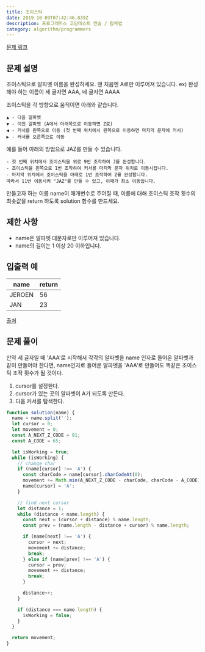 ```yaml
---
title: 조이스틱
date: 2019-10-09T07:42:46.839Z
description: 프로그래머스 코딩테스트 연습 / 탐욕법
category: algorithm/programmers
---
```


[문제 링크](https://programmers.co.kr/learn/courses/30/lessons/42860)

## 문제 설명

조이스틱으로 알파벳 이름을 완성하세요. 맨 처음엔 A로만 이루어져 있습니다.
ex) 완성해야 하는 이름이 세 글자면 AAA, 네 글자면 AAAA

조이스틱을 각 방향으로 움직이면 아래와 같습니다.

```text
▲ - 다음 알파벳
▼ - 이전 알파벳 (A에서 아래쪽으로 이동하면 Z로)
◀ - 커서를 왼쪽으로 이동 (첫 번째 위치에서 왼쪽으로 이동하면 마지막 문자에 커서)
▶ - 커서를 오른쪽으로 이동
```

예를 들어 아래의 방법으로 JAZ를 만들 수 있습니다.

```text
- 첫 번째 위치에서 조이스틱을 위로 9번 조작하여 J를 완성합니다.
- 조이스틱을 왼쪽으로 1번 조작하여 커서를 마지막 문자 위치로 이동시킵니다.
- 마지막 위치에서 조이스틱을 아래로 1번 조작하여 Z를 완성합니다.
따라서 11번 이동시켜 "JAZ"를 만들 수 있고, 이때가 최소 이동입니다.
```

만들고자 하는 이름 name이 매개변수로 주어질 때, 이름에 대해 조이스틱 조작 횟수의 최솟값을 return 하도록 solution 함수를 만드세요.

## 제한 사항

- name은 알파벳 대문자로만 이루어져 있습니다.
- name의 길이는 1 이상 20 이하입니다.

## 입출력 예

|name|return|
|-|-|
|JEROEN|56|
|JAN|23|

[출처](https://commissies.ch.tudelft.nl/chipcie/archief/2010/nwerc/nwerc2010.pdf)

## 문제 풀이

만약 세 글자일 때 'AAA'로 시작해서 각각의 알파벳을 name 인자로 들어온 알파벳과 같이 만들어야 한다면,
name인자로 들어온 알파벳을 'AAA'로 만들어도 똑같은 조이스틱 조작 횟수가 될 것이다.

1. cursor를 설정한다.
2. cursor가 있는 곳의 알파벳이 A가 되도록 만든다.
3. 다음 커서를 탐색한다.

```javascript
function solution(name) {
  name = name.split('');
  let cursor = 0;
  let movement = 0;
  const A_NEXT_Z_CODE = 91;
  const A_CODE = 65;

  let isWorking = true;
  while (isWorking) {
    // change char
    if (name[cursor] !== 'A') {
      const charCode = name[cursor].charCodeAt(0);
      movement += Math.min(A_NEXT_Z_CODE - charCode, charCode - A_CODE);
      name[cursor] = 'A';
    }

    // find next cursor
    let distance = 1;
    while (distance < name.length) {
      const next = (cursor + distance) % name.length;
      const prev = (name.length - distance + cursor) % name.length;

      if (name[next] !== 'A') {
        cursor = next;
        movement += distance;
        break;
      } else if (name[prev] !== 'A') {
        cursor = prev;
        movement += distance;
        break;
      }

      distance++;
    }

    if (distance === name.length) {
      isWorking = false;
    }
  }

  return movement;
}
```
